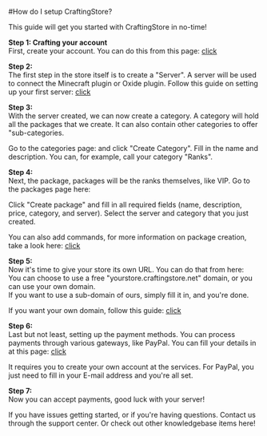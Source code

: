 #How do I setup CraftingStore?

This guide will get you started with CraftingStore in no-time!

**Step 1: Crafting your account**  
First, create your account. You can do this from this page: [click](https://dash.craftingstore.net/register)

**Step 2:**   
The first step in the store itself is to create a "Server". A server will be used to connect the Minecraft plugin or Oxide plugin. Follow this guide on setting up your first server: [click](https://help.craftingstore.net/general/how-to-create-a-server)

**Step 3:**  
With the server created, we can now create a category. A category will hold all the packages that we create. It can also contain other categories to offer "sub-categories.  
  
Go to the categories page:  and click "Create Category". Fill in the name and description. You can, for example, call your category "Ranks".

**Step 4:**  
Next, the package, packages will be the ranks themselves, like VIP. Go to the packages page here:   
  
Click "Create package" and fill in all required fields (name, description, price, category, and server). Select the server and category that you just created.  
  
You can also add commands, for more information on package creation, take a look here: [click](https://help.craftingstore.net/general/how-to-create-a-package)

**Step 5:**  
Now it's time to give your store its own URL. You can do that from here:   
You can choose to use a free "yourstore.craftingstore.net" domain, or you can use your own domain.  
If you want to use a sub-domain of ours, simply fill it in, and you're done.  
  
If you want your own domain, follow this guide: [click](https://help.craftingstore.net/general/set-up-your-own-domain)

**Step 6:**  
Last but not least, setting up the payment methods. You can process payments through various gateways, like PayPal. You can fill your details in at this page: [click](https://dash.craftingstore.net/admin/gateways)

It requires you to create your own account at the services. For PayPal, you just need to fill in your E-mail address and you're all set.

**Step 7:**  
Now you can accept payments, good luck with your server!

If you have issues getting started, or if you're having questions. Contact us through the support center. Or check out other knowledgebase items here!
